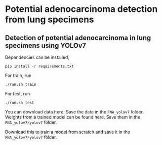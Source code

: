 # Potential adenocarcinoma detection from lung specimens
## Detection of potential adenocarcinoma in lung specimens using YOLOv7
Dependencies can be installed,
```
pip install -r requirements.txt
```

For train, run
```
./run.sh train
```
For test, run
```
./run.sh test
```

You can download data here. Save the data in the `FNA_yolov7` folder.
Weights from a trained model can be found here. Save them in the `FNA_yolov7/yolov7` folder.

Download this to train a model from scratch and save it in the `FNA_yolov7/yolov7` folder.

